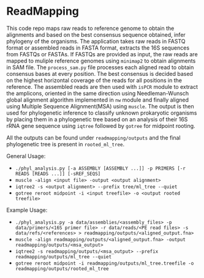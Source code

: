 # ReadMapping

This code repo maps raw reads to reference genome to obtain the alignments and based on the best consensus sequence obtained, infer phylogeny of the organisms. The application takes raw reads in FASTQ format or assembled reads in FASTA format, extracts the 16S sequences from FASTQs or FASTAs. If FASTQs are provided as input, the raw reads are mapped to muliple reference genomes using `minimap2` to obtain alignments in SAM file. The `process_sam.py` file processes each aligned read to obtain consensus bases at every position. The best consensus is decided based on the highest horizontal coverage of the reads for all positions in the reference. The assembled reads are then used with `isPCR` module to extract the amplicons, oriented in the same direction using Needleman-Wunsch global alignment algorithm implemented in `nw` module and finally aligned using Multiple Sequence Alignment(MSA) using `muscle`. The output is then used for phylogenetic inference to classify unknown prokaryotic organisms by placing them in a phylogenetic tree based on an analysis of their 16S rRNA gene sequence using `iqtree` followed by `gotree` for midpoint rooting.

All the outputs can be found under `readmapping/outputs` and the final phylogenetic tree is present in `rooted_ml_tree`.

General Usage:
- `./phyl_analysis.py [-a ASSEMBLY [ASSEMBLY ...]] -p PRIMERS [-r READS [READS ...]] [-sREF_SEQS]`
- `muscle -align <input file> -output <output alignment>`
- `iqtree2 -s <output alignment> --prefix tree/ml_tree --quiet`
- `gotree reroot midpoint -i <input treefile> -o <output rooted treefile>`

Example Usage:
- `./phyl_analysis.py -a data/assemblies/<assembly_files> -p data/primers/<16S primer file> -r data/reads/<PE read files> -s data/refs/<references> > readmapping/outputs/<aligned_output.fna>`
- `muscle -align readmapping/outputs/<aligned_output.fna> -output readmapping/outputs/<msa_output>`
- `iqtree2 -s readmapping/outputs/<msa_output> --prefix readmapping/outputs/ml_tree --quiet`
- `gotree reroot midpoint -i readmapping/outputs/ml_tree.treefile -o readmapping/outputs/rooted_ml_tree`
